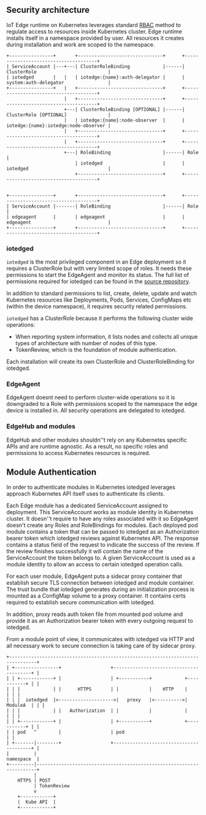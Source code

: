 
## Security architecture

IoT Edge runtime on Kubernetes leverages standard [RBAC](https://kubernetes.io/docs/reference/access-authn-authz/rbac/) method to regulate access to resources inside Kubernetes cluster. Edge runtime installs itself in a namespace provided by user. All resources it creates during installation and work are scoped to the namespace.

```
+----------------+       +-------------------------------+      +--------------------------------------+
| ServiceAccount |---+---| ClusterRoleBinding            |------| ClusterRole                          |
| iotedged       |   |   | iotedge:{name}:auth-delegator |      | system:auth-delegator                |
+----------------+   |   +-------------------------------+      +--------------------------------------+
                     |   +-------------------------------+      +--------------------------------------+
                     +---| ClusterRoleBinding [OPTIONAL] |------| ClusterRole [OPTIONAL]               |
                     |   | iotedge:{name}:node-observer  |      | iotedge:{name}:iotedge:node-observer |
                     |   +-------------------------------+      +--------------------------------------+
                     |   +-------------------------------+      +--------------------------------------+
                     +---| RoleBinding                   |------| Role                                 |
                         | iotedged                      |      | iotedged                             |
                         +-------------------------------+      +--------------------------------------+


+----------------+       +-------------------------------+      +--------------------------------------+
| ServiceAccount |-------| RoleBinding                   |------| Role                                 |
| edgeagent      |       | edgeagent                     |      | edgeagent                            |
+----------------+       +-------------------------------+      +--------------------------------------+
```

### iotedged

`iotedged` is the most privileged component in an Edge deployment so it requires a ClusterRole but with very limited scope of roles. It needs these permissions to start the EdgeAgent and monitor its status. The full list of permissions required for iotedged can be found in the [source repository](https://github.com/Azure/iotedge/blob/release/1.1-k8s-preview/kubernetes/charts/edge-kubernetes/templates/edge-rbac.yaml). 

In addition to standard permissions to list, create, delete, update and watch Kubernetes resources like Deployments, Pods, Services, ConfigMaps etc (within the device namespace), it requires security related permissions.

`iotedged` has a ClusterRole because it performs the following cluster wide operations:
* When reporting system information, it lists nodes and collects all unique types of architecture with number of nodes of this type. 
* TokenReview, which is the foundation of module authentication.

Each installation will create its own ClusterRole and ClusterRoleBinding for iotedged.

### EdgeAgent

EdgeAgent doesnt need to perform cluster-wide operations so it is downgraded to a Role with permissions scoped to the namespace the edge device is installed in. All security operations are delegated to iotedged.

### EdgeHub and modules

EdgeHub and other modules shouldn''t rely on any Kubernetes specific APIs and are runtime agnostic. As a result, no specific roles and permissions to access Kubernetes resources is required.

## Module Authentication

In order to authenticate modules in Kubernetes iotedged leverages approach Kubernetes API itself uses to authenticate its clients.

Each Edge module has a dedicated ServiceAccount assigned to deployment. This ServiceAccount works as module identity in Kubernetes cluster. It doesn''t require to have any roles associated with it so EdgeAgent doesn't create any Roles and RoleBindings for modules. Each deployed pod module contains a token that can be passed to iotedged as an Authorization bearer token which iotedged reviews against Kubernetes API. The response contains a status field of the request to indicate the success of the review. If the review finishes successfully it will contain the name of the ServiceAccount the token belongs to. A given ServiceAccount is used as a module identity to allow an access to certain iotedged operation calls.

For each user module, EdgeAgent puts a sidecar proxy container that establish secure TLS connection between iotedged and module container. The trust bundle that iotedged generates during an initialization process is mounted as a ConfigMap volume to a proxy container. It contains certs required to establish secure communication with iotedged.

In addition, proxy reads auth token file from mounted pod volume and provide it as an Authorization bearer token with every outgoing request to iotedged.

From a module point of view, it communicates with iotedged via HTTP and all necessary work to secure connection is taking care of by sidecar proxy.

```
+--------------------------------------------------------------------------------+
| +----------------+                  +----------------------------------------+ |                
| | +------------+ |                  | +-----------+            +-----------+ | |                
| | |            | |      HTTPS       | |           |    HTTP    |           | | |                 
| | |  iotedged  |<-------------------->|   proxy   |<---------->|  ModuleA  | | |                 
| | |            | |   Authorization  | |           |            |           | | |                 
| | +------------+ |                  | +-----------+            +-----------+ | |                 
| | pod   ^        |                  | pod                                    | |                 
| +-------|--------+                  +----------------------------------------+ |                 
|         |                                                           namespace  |                  
+---------|----------------------------------------------------------------------+
          |
    HTTPS | POST                                                                              
          | TokenReview                                                                            
          v                                                                                        
    +------------+                                                                                 
    |  Kube API  |                                                                                 
    +------------+                                                                                 
```

